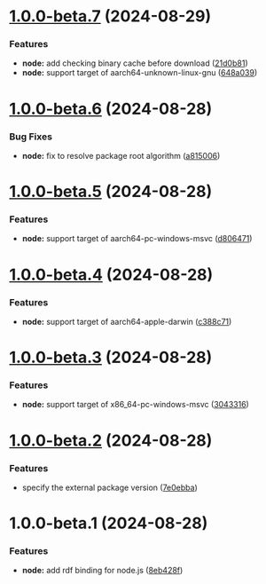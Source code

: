 # [1.0.0-beta.7](https://github.com/TomokiMiyauci/rfd/compare/1.0.0-beta.6...1.0.0-beta.7) (2024-08-29)


### Features

* **node:** add checking binary cache before download ([21d0b81](https://github.com/TomokiMiyauci/rfd/commit/21d0b81ece1016df2dc6cd781dea601ae6c763a1))
* **node:** support target of aarch64-unknown-linux-gnu ([648a039](https://github.com/TomokiMiyauci/rfd/commit/648a03926ed1ec536f5301255955a4e8a013a92c))

# [1.0.0-beta.6](https://github.com/TomokiMiyauci/rfd/compare/1.0.0-beta.5...1.0.0-beta.6) (2024-08-28)


### Bug Fixes

* **node:** fix to resolve package root algorithm ([a815006](https://github.com/TomokiMiyauci/rfd/commit/a815006a67e967d37ff8413779a7f3f1e60ceb59))

# [1.0.0-beta.5](https://github.com/TomokiMiyauci/rfd/compare/1.0.0-beta.4...1.0.0-beta.5) (2024-08-28)


### Features

* **node:** support target of aarch64-pc-windows-msvc ([d806471](https://github.com/TomokiMiyauci/rfd/commit/d806471f17c936609f62b36ff287b22b1703b0c1))

# [1.0.0-beta.4](https://github.com/TomokiMiyauci/rfd/compare/1.0.0-beta.3...1.0.0-beta.4) (2024-08-28)


### Features

* **node:** support target of aarch64-apple-darwin ([c388c71](https://github.com/TomokiMiyauci/rfd/commit/c388c711ff8f24c9c4369e02984c56f341703491))

# [1.0.0-beta.3](https://github.com/TomokiMiyauci/rfd/compare/1.0.0-beta.2...1.0.0-beta.3) (2024-08-28)


### Features

* **node:** support target of x86_64-pc-windows-msvc ([3043316](https://github.com/TomokiMiyauci/rfd/commit/304331685df6e385f7f386025f3f8dd6adadd8cf))

# [1.0.0-beta.2](https://github.com/TomokiMiyauci/rfd/compare/1.0.0-beta.1...1.0.0-beta.2) (2024-08-28)


### Features

* specify the external package version ([7e0ebba](https://github.com/TomokiMiyauci/rfd/commit/7e0ebbabed63828a0e556cd4747eeaa090aa4e43))

# 1.0.0-beta.1 (2024-08-28)


### Features

* **node:** add rdf binding for node.js ([8eb428f](https://github.com/TomokiMiyauci/rfd/commit/8eb428fa99c7a31a252d0c214f8a8000bb264eae))
